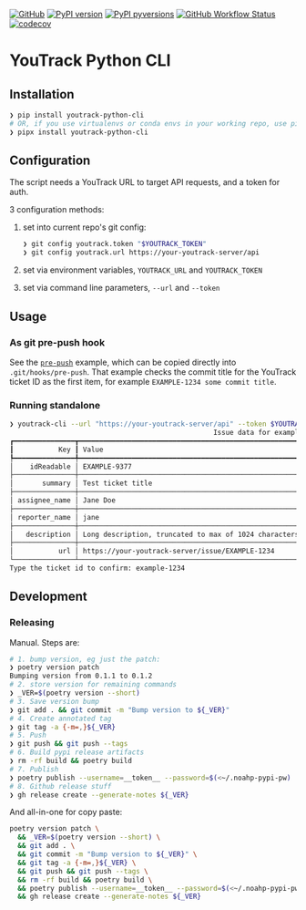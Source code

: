 [![GitHub](https://img.shields.io/badge/GitHub-noahp/youtrack--python--cli-8da0cb?style=for-the-badge&logo=github)](https://github.com/noahp/youtrack-python-cli)
[![PyPI
version](https://img.shields.io/pypi/v/youtrack-python-cli.svg?style=for-the-badge&logo=PyPi&logoColor=white)](https://pypi.org/project/youtrack-python-cli/)
[![PyPI
pyversions](https://img.shields.io/pypi/pyversions/youtrack-python-cli.svg?style=for-the-badge&logo=python&logoColor=white&color=ff69b4)](https://pypi.python.org/pypi/youtrack-python-cli/)
[![GitHub Workflow Status](https://img.shields.io/github/actions/workflow/status/noahp/youtrack-python-cli/main.yml?branch=main&logo=github-actions&logoColor=white&style=for-the-badge)](https://github.com/noahp/youtrack-python-cli/actions)
[![codecov](https://img.shields.io/codecov/c/github/noahp/youtrack-python-cli.svg?style=for-the-badge&logo=codecov)](https://codecov.io/gh/noahp/youtrack-python-cli)

# YouTrack Python CLI

## Installation

```bash
❯ pip install youtrack-python-cli
# OR, if you use virtualenvs or conda envs in your working repo, use pipx:
❯ pipx install youtrack-python-cli
```

## Configuration

The script needs a YouTrack URL to target API requests, and a token for auth.

3 configuration methods:

1. set into current repo's git config:

   ```bash
   ❯ git config youtrack.token "$YOUTRACK_TOKEN"
   ❯ git config youtrack.url https://your-youtrack-server/api
   ```

2. set via environment variables, `YOUTRACK_URL` and `YOUTRACK_TOKEN`
3. set via command line parameters, `--url` and `--token`

## Usage

### As git pre-push hook

See the [`pre-push`](pre-push) example, which can be copied directly into
`.git/hooks/pre-push`. That example checks the commit title for the YouTrack
ticket ID as the first item, for example `EXAMPLE-1234 some commit title`.

### Running standalone

```bash
❯ youtrack-cli --url "https://your-youtrack-server/api" --token $YOUTRACK_TOKEN get --confirm-prompt --ticket example-1234
                                                  Issue data for example-1234
┏━━━━━━━━━━━━━━━┳━━━━━━━━━━━━━━━━━━━━━━━━━━━━━━━━━━━━━━━━━━━━━━━━━━━━━━━━━━━━━━━━━━━━━━━━━━━━━━━━━━━━━━━━━━━━━━━━━━━━━━━━━━━┓
┃           Key ┃ Value                                                                                                     ┃
┡━━━━━━━━━━━━━━━╇━━━━━━━━━━━━━━━━━━━━━━━━━━━━━━━━━━━━━━━━━━━━━━━━━━━━━━━━━━━━━━━━━━━━━━━━━━━━━━━━━━━━━━━━━━━━━━━━━━━━━━━━━━━┩
│    idReadable │ EXAMPLE-9377                                                                                              │
├───────────────┼───────────────────────────────────────────────────────────────────────────────────────────────────────────┤
│       summary │ Test ticket title                                                                                         │
├───────────────┼───────────────────────────────────────────────────────────────────────────────────────────────────────────┤
│ assignee_name │ Jane Doe                                                                                                  │
├───────────────┼───────────────────────────────────────────────────────────────────────────────────────────────────────────┤
│ reporter_name │ jane                                                                                                      │
├───────────────┼───────────────────────────────────────────────────────────────────────────────────────────────────────────┤
│   description │ Long description, truncated to max of 1024 characters                                                     │
├───────────────┼───────────────────────────────────────────────────────────────────────────────────────────────────────────┤
│           url │ https://your-youtrack-server/issue/EXAMPLE-1234                                                           │
└───────────────┴───────────────────────────────────────────────────────────────────────────────────────────────────────────┘
Type the ticket id to confirm: example-1234
```

## Development

### Releasing

Manual. Steps are:

```bash
# 1. bump version, eg just the patch:
❯ poetry version patch
Bumping version from 0.1.1 to 0.1.2
# 2. store version for remaining commands
❯ _VER=$(poetry version --short)
# 3. Save version bump
❯ git add . && git commit -m "Bump version to ${_VER}"
# 4. Create annotated tag
❯ git tag -a {-m=,}${_VER}
# 5. Push
❯ git push && git push --tags
# 6. Build pypi release artifacts
❯ rm -rf build && poetry build
# 7. Publish
❯ poetry publish --username=__token__ --password=$(<~/.noahp-pypi-pw)
# 8. Github release stuff
❯ gh release create --generate-notes ${_VER}
```

And all-in-one for copy paste:

```bash
poetry version patch \
  && _VER=$(poetry version --short) \
  && git add . \
  && git commit -m "Bump version to ${_VER}" \
  && git tag -a {-m=,}${_VER} \
  && git push && git push --tags \
  && rm -rf build && poetry build \
  && poetry publish --username=__token__ --password=$(<~/.noahp-pypi-pw) \
  && gh release create --generate-notes ${_VER}
```
